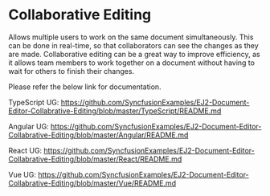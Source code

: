 
# Collaborative Editing

Allows multiple users to work on the same document simultaneously. This can be done in real-time, so that collaborators can see the changes as they are made. Collaborative editing can be a great way to improve efficiency, as it allows team members to work together on a document without having to wait for others to finish their changes.

Please refer the below link for documentation.

TypeScript UG: https://github.com/SyncfusionExamples/EJ2-Document-Editor-Collabrative-Editing/blob/master/TypeScript/README.md

Angular UG: https://github.com/SyncfusionExamples/EJ2-Document-Editor-Collabrative-Editing/blob/master/Angular/README.md 

React UG: https://github.com/SyncfusionExamples/EJ2-Document-Editor-Collabrative-Editing/blob/master/React/README.md

Vue UG: https://github.com/SyncfusionExamples/EJ2-Document-Editor-Collabrative-Editing/blob/master/Vue/README.md